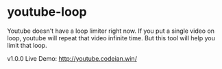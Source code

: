 # youtube-loop
Youtube doesn't have a loop limiter right now. If you put a single video on loop, youtube will repeat that video infinite time. But this tool will help you limit that loop.

v1.0.0
Live Demo: http://youtube.codeian.win/
